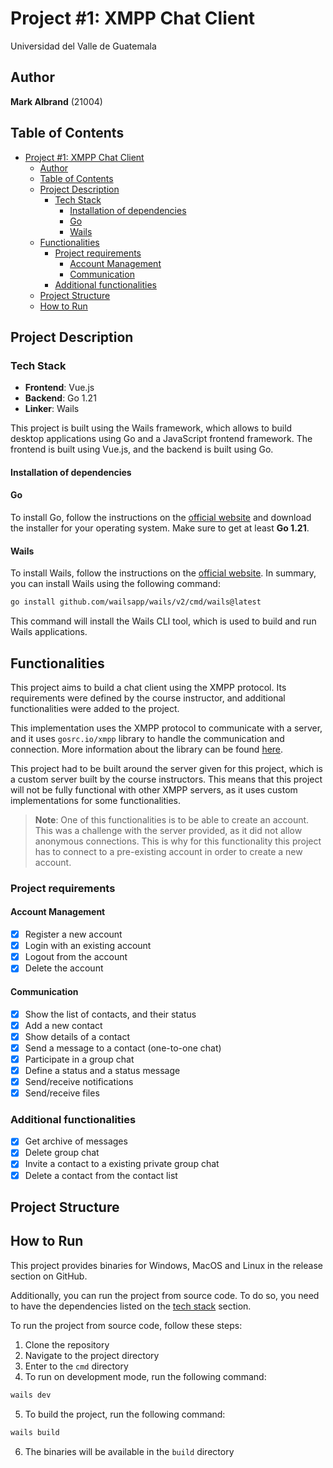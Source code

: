 # Project #1: XMPP Chat Client

Universidad del Valle de Guatemala

## Author

**Mark Albrand** (21004)

## Table of Contents

- [Project #1: XMPP Chat Client](#project-1-xmpp-chat-client)
  - [Author](#author)
  - [Table of Contents](#table-of-contents)
  - [Project Description](#project-description)
    - [Tech Stack](#tech-stack)
      - [Installation of dependencies](#installation-of-dependencies)
      - [Go](#go)
      - [Wails](#wails)
  - [Functionalities](#functionalities)
    - [Project requirements](#project-requirements)
      - [Account Management](#account-management)
      - [Communication](#communication)
    - [Additional functionalities](#additional-functionalities)
  - [Project Structure](#project-structure)
  - [How to Run](#how-to-run)

## Project Description

### Tech Stack

- **Frontend**: Vue.js
- **Backend**: Go 1.21
- **Linker**: Wails

This project is built using the Wails framework, which allows to build desktop applications using Go and a JavaScript frontend framework. The frontend is built using Vue.js, and the backend is built using Go.

#### Installation of dependencies

#### Go

To install Go, follow the instructions on the [official website](https://golang.org/doc/install) and download the installer for your operating system. Make sure to get at least **Go 1.21**.

#### Wails

To install Wails, follow the instructions on the [official website](https://wails.io/docs/gettingstarted/installation). In summary, you can install Wails using the following command:

```bash
go install github.com/wailsapp/wails/v2/cmd/wails@latest
```

This command will install the Wails CLI tool, which is used to build and run Wails applications.

## Functionalities

This project aims to build a chat client using the XMPP protocol. Its requirements were defined by the course instructor, and additional functionalities were added to the project.

This implementation uses the XMPP protocol to communicate with a server, and it uses `gosrc.io/xmpp` library to handle the communication and connection. More information about the library can be found [here](https://pkg.go.dev/gosrc.io/xmpp).

This project had to be built around the server given for this project, which is a custom server built by the course instructors. This means that this project will not be fully functional with other XMPP servers, as it uses custom implementations for some functionalities.

> **Note**: One of this functionalities is to be able to create an account. This was a challenge with the server provided, as it did not allow anonymous connections. This is why for this functionality this project has to connect to a pre-existing account in order to create a new account.

### Project requirements

#### Account Management

- [x] Register a new account
- [x] Login with an existing account
- [x] Logout from the account
- [x] Delete the account

#### Communication

- [x] Show the list of contacts, and their status
- [x] Add a new contact
- [x] Show details of a contact
- [x] Send a message to a contact (one-to-one chat)
- [x] Participate in a group chat
- [x] Define a status and a status message
- [x] Send/receive notifications
- [x] Send/receive files

### Additional functionalities

- [x] Get archive of messages
- [x] Delete group chat
- [x] Invite a contact to a existing private group chat
- [x] Delete a contact from the contact list

## Project Structure

## How to Run

This project provides binaries for Windows, MacOS and Linux in the release section on GitHub.

Additionally, you can run the project from source code. To do so, you need to have the dependencies listed on the [tech stack](#tech-stack) section.

To run the project from source code, follow these steps:

1. Clone the repository
2. Navigate to the project directory
3. Enter to the `cmd` directory
4. To run on development mode, run the following command:

```bash
wails dev
```

5. To build the project, run the following command:

```bash
wails build
```

6. The binaries will be available in the `build` directory